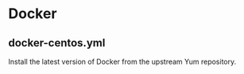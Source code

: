 Docker
======

docker-centos.yml
------------

Install the latest version of Docker from the upstream Yum repository.